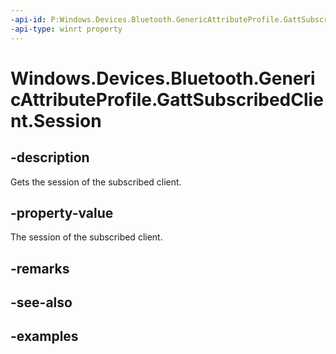 ```yaml
---
-api-id: P:Windows.Devices.Bluetooth.GenericAttributeProfile.GattSubscribedClient.Session
-api-type: winrt property
---
```


<!-- Property syntax.
public GattSession Session { get; }
-->

# Windows.Devices.Bluetooth.GenericAttributeProfile.GattSubscribedClient.Session

## -description
Gets the session of the subscribed client.

## -property-value
The session of the subscribed client.

## -remarks

## -see-also

## -examples


